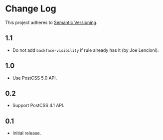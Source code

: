# Change Log
This project adheres to [Semantic Versioning](http://semver.org/).

## 1.1
* Do not add `backface-visibility` if rule already has it (by Joe Lencioni).

## 1.0
* Use PostCSS 5.0 API.

## 0.2
* Support PostCSS 4.1 API.

## 0.1
* Initial release.
